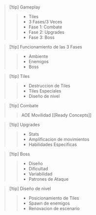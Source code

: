 >[!tip] Gameplay
>>- Tiles
>>- 3 Fases/3 Veces
>>- Fase 1: Combate
>>- Fase 2: Upgrades
>>- Fase 3: Boss
>>
>>

>[!tip] Funcionamiento de las 3 Fases
>>- Ambiente
>>- Enemigos
>>- Boss

>[!tip] Tiles
>>- Destruccion de Tiles
>>- Tiles Especiales
>>- Diseño de nivel

>[!tip] Combate
>>AOE
>>Movilidad
>> [[Ready Concepts]]

>[!tip] Upgrades
>>- Stats
>>- Amplificacion de movimientos
>>- Habilidades Especificas

>[!tip] Boss
>>- Diseño
>>- Dificultad
>>- Variabilidad
>>- Patrones de Ataque

>[!tip] Diseño de nivel
>>- Posicionamiento de Tiles
>>- Spawn de enemigos
>>- Renovacion de escenario




